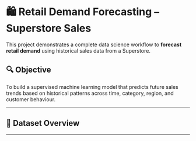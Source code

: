 # 🛍️ Retail Demand Forecasting – Superstore Sales

This project demonstrates a complete data science workflow to **forecast retail demand** using historical sales data from a Superstore.

## 🔍 Objective
To build a supervised machine learning model that predicts future sales trends based on historical patterns across time, category, region, and customer behaviour.

---

## 📁 Dataset Overview

---
